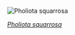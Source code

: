 
![Pholiota squarrosa](https://upload.wikimedia.org/wikipedia/commons/thumb/3/34/Sparrige-Sch%C3%BCppling_%28Pholiota_squarrosa%29.JPG/600px-Sparrige-Sch%C3%BCppling_%28Pholiota_squarrosa%29.JPG)

*[Pholiota squarrosa](https://wikipedia.org/wiki/File:Sparrige-Sch%C3%BCppling_(Pholiota_squarrosa).JPG)*
